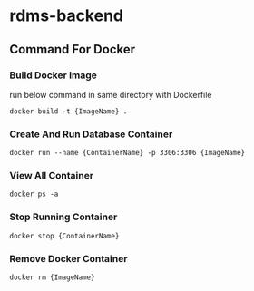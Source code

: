 # rdms-backend

## Command For Docker
### Build Docker Image 
run below command in same directory with Dockerfile
```
docker build -t {ImageName} .
```

### Create And Run Database Container
```
docker run --name {ContainerName} -p 3306:3306 {ImageName}
```

### View All Container
```
docker ps -a
```

### Stop Running Container
```
docker stop {ContainerName}
```

### Remove Docker Container
```
docker rm {ImageName}
```